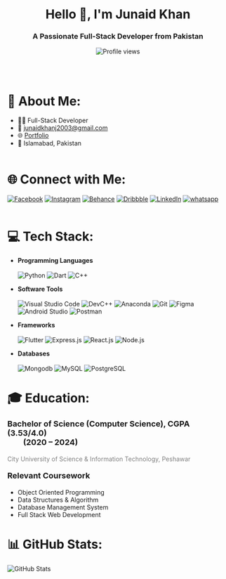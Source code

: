 <h1 align="center">Hello 👋, I'm Junaid Khan</h1>
<h3 align="center">A Passionate Full-Stack Developer from Pakistan</h3>

<p align="center">
  <img src="https://komarev.com/ghpvc/?username=mr-junaidk&label=Profile%20views&color=0e75b6&style=flat" alt="Profile views" />
</p><br><br>

# 💫 About Me:
- 🧑‍💻 Full-Stack Developer
- 📧 [junaidkhanj2003@gmail.com](mailto:junaidkhanj2003@gmail.com)
- 🌐 [Portfolio](https://mr-junaidk.github.io/projects/)
- 📍 Islamabad, Pakistan<br><br>

# 🌐 Connect with Me:
[![Facebook](https://img.shields.io/badge/Facebook-%231877F2.svg?logo=Facebook&logoColor=white)](https://www.facebook.com/junaid.khan.179062)
[![Instagram](https://img.shields.io/badge/Instagram-%23E4405F.svg?logo=Instagram&logoColor=white)](https://www.instagram.com/mr_junaidk/) 
[![Behance](https://img.shields.io/badge/Behance-1769FF.svg?logo=behance&logoColor=white)](https://www.behance.net/mr-junaidk)
[![Dribbble](https://img.shields.io/badge/Dribbble-EA4C89.svg?logo=dribbble&logoColor=white)](https://dribbble.com/mr-junaidk)
[![LinkedIn](https://img.shields.io/badge/LinkedIn-%230077B5.svg?logo=linkedin&logoColor=white)](https://www.linkedin.com/in/mr-junaidk) 
[![whatsapp](https://img.shields.io/badge/WhatsApp-%23075E54.svg?logo=WhatsApp&logoColor=white)](https://wa.me/923156818180)<br><br>

# 💻 Tech Stack:
- <b>Programming Languages</b> <br><br>
![Python](https://img.shields.io/badge/Python-3670A0?style=for-the-badge&logo=python&logoColor=ffdd54)
![Dart](https://img.shields.io/badge/Dart-0175C2?style=for-the-badge&logo=dart&logoColor=white)
![C++](https://img.shields.io/badge/C++-00599C?style=for-the-badge&logo=c%2B%2B&logoColor=white)

- <b>Software Tools</b> <br><br>
![Visual Studio Code](https://img.shields.io/badge/Visual%20Studio%20Code-007ACC?style=for-the-badge&logo=visual-studio-code&logoColor=white)
![DevC++](https://img.shields.io/badge/DevC++-003B57?style=for-the-badge&logo=c%2B%2B&logoColor=white)
![Anaconda](https://img.shields.io/badge/Anaconda-44A833?style=for-the-badge&logo=anaconda&logoColor=white)
![Git](https://img.shields.io/badge/Git-F05032?style=for-the-badge&logo=git&logoColor=white)
![Figma](https://img.shields.io/badge/Figma-F24E1E?style=for-the-badge&logo=figma&logoColor=white)
![Android Studio](https://img.shields.io/badge/Android%20Studio-3DDC84?style=for-the-badge&logo=android-studio&logoColor=white)
![Postman](https://img.shields.io/badge/Postman-FF6C37?style=for-the-badge&logo=postman&logoColor=white)

- <b>Frameworks</b> <br><br>
![Flutter](https://img.shields.io/badge/flutter-3670A0?style=for-the-badge&logo=flutter&logoColor=ffdd54)
![Express.js](https://img.shields.io/badge/Express-3670A0?style=for-the-badge&logo=Express&logoColor=ffdd54) 
![React.js](https://img.shields.io/badge/react-%2302569B.svg?style=for-the-badge&logo=react&logoColor=white) 
![Node.js](https://img.shields.io/badge/node.js-6DA55F?style=for-the-badge&logo=node.js&logoColor=white)

- <b>Databases</b> <br><br>
![Mongodb](https://img.shields.io/badge/mongodb-3670A0?style=for-the-badge&logo=mongodb&logoColor=ffdd54)
![MySQL](https://img.shields.io/badge/MySQL-4479A1?style=for-the-badge&logo=mysql&logoColor=white)
![PostgreSQL](https://img.shields.io/badge/PostgreSQL-336791?style=for-the-badge&logo=postgresql&logoColor=white)

# 🎓 Education:  
#### <span style="font-size:18px"><b>Bachelor of Science (Computer Science), CGPA (3.53/4.0)&emsp;&emsp;&emsp;&emsp;&emsp;&emsp;&emsp;&emsp;&emsp;&emsp;&emsp;&emsp;&emsp;&emsp;&emsp;&emsp;&emsp;&emsp;&emsp;&emsp;&emsp;&emsp;&emsp;&emsp;&emsp;(2020 – 2024)</b></span>  
<span style="color:gray">City University of Science & Information Technology, Peshawar</span><br>
#### <span style="font-size:18px"><b>Relevant Coursework</b></span>
- Object Oriented Programming
- Data Structures & Algorithm
- Database Management System
- Full Stack Web Development

# 📊 GitHub Stats:
![GitHub Stats](https://github-readme-stats.vercel.app/api?username=mr-junaidk&theme=dark&hide_border=false&include_all_commits=true&count_private=false)
